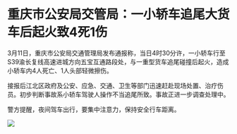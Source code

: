# 重庆市公安局交管局：一小轿车追尾大货车后起火致4死1伤

3月11日，重庆市公安局交通管理局发布通报称，当日4时30分许，一小轿车行至S39渝长复线高速进城方向五宝互通路段处，与一重型货车追尾碰撞后起火，造成小轿车内4人死亡、1人头部轻微擦伤。

接报后江北区政府及公安、应急、交通、卫生等部门迅速赶赴现场处置、治疗伤员。初步判断事故系小轿车驾驶人操作不当追尾所致。事故正进一步调查处理中。

警方提醒，夜间驾车出行，要集中注意力，保持安全行车距离。

![](https://inews.gtimg.com/om_bt/OetewjCh5gmBZGXrjEqYJybnbE5SBWwpS8mWhmaRKl1GkAA/1000)

